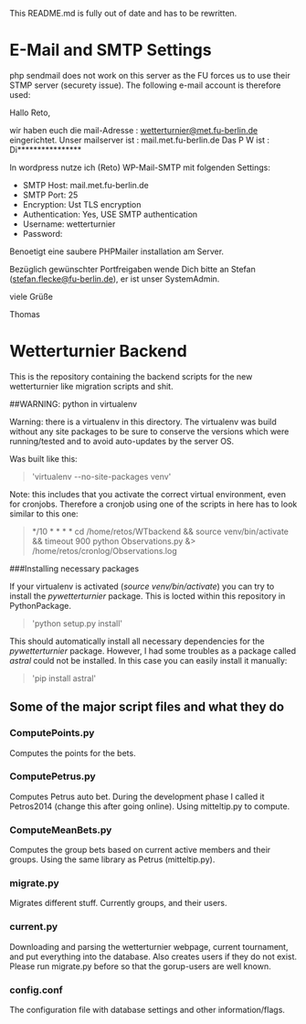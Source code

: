 
This README.md is fully out of date and has to be rewritten.

# E-Mail and SMTP Settings

php sendmail does not work on this server as the FU forces
us to use their STMP server (securety issue). The following
e-mail account is therefore used:

Hallo Reto,

wir haben euch die mail-Adresse : wetterturnier@met.fu-berlin.de eingerichtet.
Unser mailserver ist : mail.met.fu-berlin.de
Das P W ist : Di****************

In wordpress nutze ich (Reto) WP-Mail-SMTP mit folgenden Settings:
* SMTP Host:         mail.met.fu-berlin.de
* SMTP Port:         25
* Encryption:        Ust TLS encryption
* Authentication:    Yes, USE SMTP authentication
* Username:          wetterturnier
* Password:          <wie oben>

Benoetigt eine saubere PHPMailer installation am Server.

Bezüglich gewünschter Portfreigaben wende Dich bitte an Stefan (stefan.flecke@fu-berlin.de), er ist unser SystemAdmin.

viele Grüße

Thomas 

# Wetterturnier Backend

This is the repository containing the backend scripts
for the new wetterturnier like migration scripts
and shit.

##WARNING: python in virtualenv

Warning: there is a virtualenv in this directory.
The virtualenv was build without any site packages 
to be sure to conserve the versions which were running/tested
and to avoid auto-updates by the server OS.

Was built like this:
> 'virtualenv --no-site-packages venv'

Note: this includes that you activate the correct
virtual environment, even for cronjobs. Therefore
a cronjob using one of the scripts in here has to look similar
to this one:
> */10 * * * *  cd /home/retos/WTbackend && source venv/bin/activate && timeout 900 python Observations.py &> /home/retos/cronlog/Observations.log
 
###Installing necessary packages

If your virtualenv is activated (_source venv/bin/activate_)
you can try to install the *pywetterturnier* package. This
is locted within this repository in PythonPackage.

> 'python setup.py install'

This should automatically install all necessary dependencies
for the *pywetterturnier* package. However, I had some troubles
as a package called *astral* could not be installed. In this case
you can easily install it manually:

> 'pip install astral'

## Some of the major script files and what they do

### ComputePoints.py

Computes the points for the bets.

### ComputePetrus.py

Computes Petrus auto bet. During the development
phase I called it Petros2014 (change this after
going online). Using mitteltip.py to compute.

### ComputeMeanBets.py

Computes the group bets based on current active
members and their groups.
Using the same library as Petrus (mitteltip.py).

### migrate.py

Migrates different stuff. Currently groups, 
and their users.

### current.py

Downloading and parsing the wetterturnier webpage,
current tournament, and put everything into the
database. Also creates users if they do not exist.
Please run migrate.py before so that the gorup-users
are well known.

### config.conf

The configuration file with database settings and
other information/flags.
